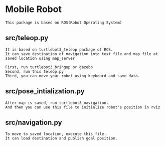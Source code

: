 # Mobile Robot 
    This package is based on ROS(Robot Operating System)
    
  ## src/teleop.py
    It is based on turtlebot3_teleop package of ROS. 
    It can save destination of navigation into text file and map file at saved location using map_server.
    
    First, run turtlebot3_bringup or gazebo
    Second, run this teleop.py
    Third, you can move your robot using keyboard and save data.
  
  ## src/pose_intialization.py
    After map is saved, run turtlebot3_navigation.
    And then you can use this file to initialize robot's position in rviz
  
  ## src/navigation.py
    To move to saved location, execute this file.
    It can load destination and publish goal position.
